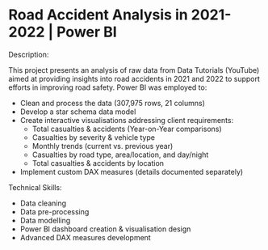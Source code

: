 # Road Accident Analysis in 2021-2022 | Power BI

Description:

This project presents an analysis of raw data from Data Tutorials (YouTube) aimed at providing insights into road accidents in 2021 and 2022 to support efforts in improving road safety. Power BI was employed to:

- Clean and process the data (307,975 rows, 21 columns)
- Develop a star schema data model
- Create interactive visualisations addressing client requirements:
  * Total casualties & accidents (Year-on-Year comparisons)
  * Casualties by severity & vehicle type
  * Monthly trends (current vs. previous year)
  * Casualties by road type, area/location, and day/night
  * Total casualties & accidents by location
- Implement custom DAX measures (details documented separately)

Technical Skills:

- Data cleaning
- Data pre-processing
- Data modelling
- Power BI dashboard creation & visualisation design
- Advanced DAX measures development
